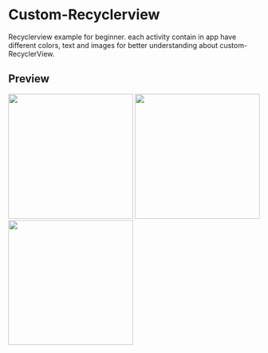 # Custom-Recyclerview
Recyclerview example for beginner. each activity contain in app have different colors, text and images for better understanding about custom-RecyclerView.
## Preview
<img src="https://github.com/Wassi01/Custom-Recyclerview/blob/master/images/Screenshot_2020-01-30-01-13-08.png" width="250" /> <img src="https://github.com/Wassi01/Custom-Recyclerview/blob/master/images/Screenshot_2020-01-30-01-13-20.png" width="250" />
<img src="https://github.com/Wassi01/Custom-Recyclerview/blob/master/images/Screenshot_2020-01-30-01-13-14.png" width="250" />

